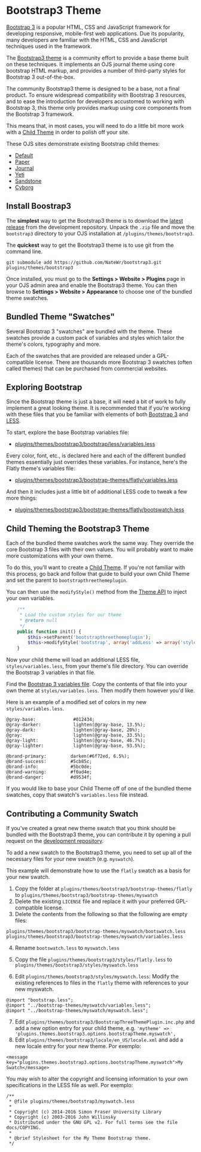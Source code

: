 # Bootstrap3 Theme
[Bootstrap 3](https://getbootstrap.com/docs/3.4/) is a popular HTML, CSS and JavaScript framework for developing responsive, mobile-first web applications. Due its popularity, many developers are familiar with the HTML, CSS and JavaScript techniques used in the framework.

The [Bootstrap3 theme](https://github.com/NateWr/bootstrap3) is a community effort to provide a base theme built on these techniques. It implements an OJS journal theme using core bootstrap HTML markup, and provides a number of third-party styles for Bootstrap 3 out-of-the-box.

The community Bootstrap3 theme is designed to be a base, not a final product. To ensure widespread compatibility with Bootstrap 3 resources, and to ease the introduction for developers accustomed to working with Bootstrap 3, this theme only provides markup using core components from the Bootstrap 3 framework.

This means that, in most cases, you will need to do a little bit more work with a [Child Theme](child-themes.md) in order to polish off your site.

These OJS sites demonstrate existing Bootstrap child themes:
- [Default](https://demo.publicknowledgeproject.org/ojs3/demo/index.php/boot1)
- [Paper](https://demo.publicknowledgeproject.org/ojs3/demo/index.php/boot2)
- [Journal](https://demo.publicknowledgeproject.org/ojs3/demo/index.php/boot3)
- [Yeti](https://demo.publicknowledgeproject.org/ojs3/demo/index.php/boot5)
- [Sandstone](https://demo.publicknowledgeproject.org/ojs3/demo/index.php/boot6)
- [Cyborg](https://demo.publicknowledgeproject.org/ojs3/demo/index.php/boot4)

## Install Boostrap3

The **simplest** way to get the Bootstrap3 theme is to download the [latest release](https://github.com/NateWr/bootstrap3/releases) from the development repository. Unpack the `.zip` file and move the `bootstrap3` directory to your OJS installation at `/plugins/themes/bootstrap3`.

The **quickest** way to get the Bootstrap3 theme is to use git from the command line.

```
git submodule add https://github.com/NateWr/bootstrap3.git plugins/themes/bootstrap3
```

Once installed, you must go to the **Settings > Website > Plugins** page in your OJS admin area and enable the Bootstrap3 theme. You can then browse to **Settings > Website > Appearance** to choose one of the bundled theme swatches.

## Bundled Theme "Swatches"
Several Bootstrap 3 "swatches" are bundled with the theme. These swatches provide a custom pack of variables and styles which tailor the theme's colors, typography and more.

Each of the swatches that are provided are released under a GPL-compatible license. There are thousands more Bootstrap 3 swatches (often called themes) that can be purchased from commercial websites.

## Exploring Bootstrap
Since the Bootstrap theme is just a base, it will need a bit of work to fully implement a great looking theme. It is recommended that if you're working with these files that you be familiar with elements of both [Bootstrap 3](https://getbootstrap.com/docs/3.4/getting-started/) and [LESS](http://lesscss.org/features/).

To start, explore the base Bootstrap variables file:

- [plugins/themes/bootstrap3/bootstrap/less/variables.less](https://github.com/NateWr/bootstrap3/blob/master/bootstrap/less/variables.less)

Every color, font, etc., is declared here and each of the different bundled themes essentially just overrides these variables. For instance, here's the Flatly theme's variables file:

- [plugins/themes/bootstrap3/bootstrap-themes/flatly/variables.less](https://github.com/NateWr/bootstrap3/blob/master/bootstrap-themes/flatly/variables.less)

And then it includes just a little bit of additional LESS code to tweak a few more things:

- [plugins/themes/bootstrap3/bootstrap-themes/flatly/bootswatch.less](https://github.com/NateWr/bootstrap3/blob/master/bootstrap-themes/flatly/bootswatch.less)

## Child Theming the Bootstrap3 Theme

Each of the bundled theme swatches work the same way. They override the core Bootstrap 3 files with their own values. You will probably want to make more customizations with your own theme.

To do this, you'll want to create a [Child Theme](child-themes.md). If you're not familiar with this process, go back and follow that guide to build your own Child Theme and set the parent to `bootstrapthreethemeplugin`.

You can then use the `modifyStyle()` method from the [Theme API](theme-api.md) to inject your own variables.

```php
    /**
     * Load the custom styles for our theme
     * @return null
     */
    public function init() {
        $this->setParent('bootstrapthreethemeplugin');
        $this->modifyStyle('bootstrap', array('addLess' => array('styles/variables.less')));
    }
```

Now your child theme will load an additional LESS file, `styles/variables.less`, from your theme's file directory. You can override the Bootstrap 3 variables in that file.

Find the [Bootstrap 3 variables file](https://github.com/NateWr/bootstrap3/blob/master/bootstrap/less/variables.less). Copy the contents of that file into your own theme at `styles/variables.less`. Then modify them however you'd like.

Here is an example of a modified set of colors in my new `styles/variables.less`.

```less
@gray-base:              #012434;
@gray-darker:            lighten(@gray-base, 13.5%);
@gray-dark:              lighten(@gray-base, 20%);
@gray:                   lighten(@gray-base, 33.5%);
@gray-light:             lighten(@gray-base, 46.7%);
@gray-lighter:           lighten(@gray-base, 93.5%);

@brand-primary:         darken(#6f72ed, 6.5%);
@brand-success:         #5cb85c;
@brand-info:            #5bc0de;
@brand-warning:         #f0ad4e;
@brand-danger:          #d9534f;
```

If you would like to base your Child Theme off of one of the bundled theme swatches, copy that swatch's `variables.less` file instead.

## Contributing a Community Swatch
If you've created a great new theme swatch that you think should be bundled with the Bootstrap3 theme, you can contribute it by opening a pull request on the [development repository](https://github.com/NateWr/bootstrap3/).

To add a new swatch to the Bootstrap3 theme, you need to set up all of the necessary files for your new swatch (e.g. `myswatch`).

This example will demonstrate how to use the `flatly` swatch as a basis for your new swatch.

1. Copy the folder at `plugins/themes/bootstrap3/bootstrap-themes/flatly` to `plugins/themes/bootstrap3/bootstrap-themes/myswatch`
2. Delete the existing `LICENSE` file and replace it with your preferred GPL-compatible license.
3. Delete the contents from the following so that the following are empty files:
```
plugins/themes/bootstrap3/bootstrap-themes/myswatch/bootswatch.less
plugins/themes/bootstrap3/bootstrap-themes/myswatch/variables.less
```

4. Rename `bootswatch.less` to `myswatch.less`

5. Copy the file `plugins/themes/bootstrap3/styles/flatly.less` to `plugins/themes/bootstrap3/styles/myswatch.less`
6. Edit `plugins/themes/bootstrap3/styles/myswatch.less`: Modify the existing references to files in the `flatly` theme with references to your new myswatch.
```
@import "bootstrap.less";
@import "../bootstrap-themes/myswatch/variables.less";
@import "../bootstrap-themes/myswatch/myswatch.less"; 
```

7. Edit `plugins/themes/bootstrap3/BootstrapThreeThemePlugin.inc.php` and add a new option entry for your child theme, e.g. `'mytheme' => 'plugins.themes.bootstrap3.options.bootstrapTheme.myswatch',`
8. Edit `plugins/themes/bootstrap3/locale/en_US/locale.xml` and add a new locale entry for your new theme. Por exemplo:
```
<message key="plugins.themes.bootstrap3.options.bootstrapTheme.myswatch">My Swatch</message>
```

You may wish to alter the copyright and licensing information to your own specifications in the LESS file as well. Por exemplo:
```
/**
 * @file plugins/themes/bootstrap3/myswatch.less
 *
 * Copyright (c) 2014-2016 Simon Fraser University Library
 * Copyright (c) 2003-2016 John Willinsky
 * Distributed under the GNU GPL v2. For full terms see the file docs/COPYING.
 *
 * @brief Stylesheet for the My Theme Bootstrap theme.
 */
 ```
